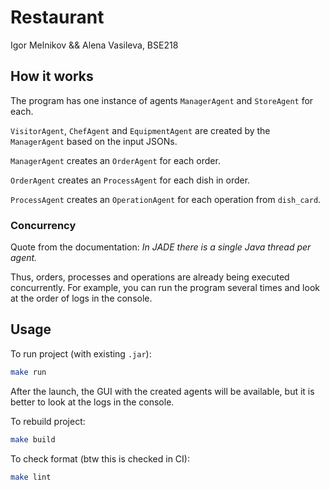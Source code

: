 # Restaurant

Igor Melnikov && Alena Vasileva, BSE218

## How it works

The program has one instance of agents `ManagerAgent` and `StoreAgent` for each.

`VisitorAgent`, `ChefAgent` and `EquipmentAgent` are created by the `ManagerAgent` based on the input JSONs.

`ManagerAgent` creates an `OrderAgent` for each order.

`OrderAgent` creates an `ProcessAgent` for each dish in order.

`ProcessAgent` creates an `OperationAgent` for each operation from `dish_card`.

### Concurrency

Quote from the documentation: *In JADE there is a single Java thread per agent.*

Thus, orders, processes and operations are already being executed concurrently.
For example, you can run the program several times and look at the order of logs in the console.

## Usage

To run project (with existing `.jar`):
```bash
make run
```

After the launch, the GUI with the created agents will be available,
but it is better to look at the logs in the console.

To rebuild project:
```bash
make build
```

To check format (btw this is checked in CI):
```bash
make lint
```
